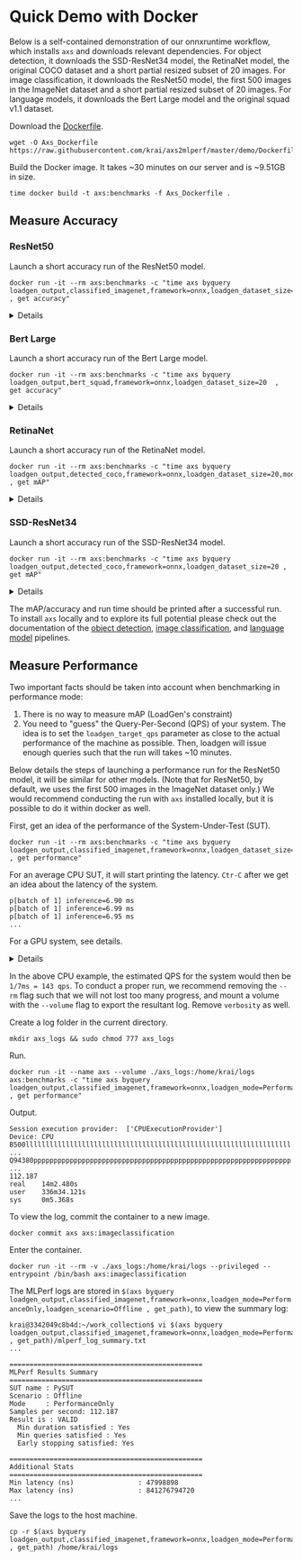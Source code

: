 # Quick Demo with Docker

Below is a self-contained demonstration of our onnxruntime workflow, which installs `axs` and downloads relevant dependencies. For object detection, it downloads the SSD-ResNet34 model, the RetinaNet model, the original COCO dataset and a short partial resized subset of 20 images. For image classification, it downloads the ResNet50 model, the first 500 images in the ImageNet dataset and a short partial resized subset of 20 images. For language models, it downloads the Bert Large model and the original squad v1.1 dataset.

Download the [Dockerfile](Dockerfile).
```
wget -O Axs_Dockerfile https://raw.githubusercontent.com/krai/axs2mlperf/master/demo/Dockerfile
```

Build the Docker image. It takes ~30 minutes on our server and is ~9.51GB in size.
```
time docker build -t axs:benchmarks -f Axs_Dockerfile .
```

## Measure Accuracy

### ResNet50
Launch a short accuracy run of the ResNet50 model.
```
docker run -it --rm axs:benchmarks -c "time axs byquery loadgen_output,classified_imagenet,framework=onnx,loadgen_dataset_size=20  , get accuracy"
```
<details>
accuracy and run time
<pre>
85.0

real    0m1.099s
user    0m5.070s
sys     0m2.685s
</pre>
</details>

### Bert Large
Launch a short accuracy run of the Bert Large model.
```
docker run -it --rm axs:benchmarks -c "time axs byquery loadgen_output,bert_squad,framework=onnx,loadgen_dataset_size=20  , get accuracy"
```
<details>
accuracy and run time
<pre>
85.0

real    0m30.967s
user    3m2.495s
sys     0m5.295s
</pre>
</details>

### RetinaNet
Launch a short accuracy run of the RetinaNet model.
```
docker run -it --rm axs:benchmarks -c "time axs byquery loadgen_output,detected_coco,framework=onnx,loadgen_dataset_size=20,model_name=retinanet_coco , get mAP"
```
<details>
mAP value and run time
<pre>
34.671

real    0m20.131s
user    2m24.876s
sys     0m3.220s
</pre>
</details>

### SSD-ResNet34
Launch a short accuracy run of the SSD-ResNet34 model.
```
docker run -it --rm axs:benchmarks -c "time axs byquery loadgen_output,detected_coco,framework=onnx,loadgen_dataset_size=20 , get mAP"
```
<details>
mAP value and run time
<pre>
22.852

real    0m26.530s
user    3m14.439s
sys     0m2.866s
</pre>
</details>

The mAP/accuracy and run time should be printed after a successful run. To install `axs` locally and to explore its full potential please check out the documentation of the [object detection](../object_detection_onnx_loadgen_py/README.md), [image classification](../image_classification_onnx_loadgen_py/README.md), and [language model](../bert_squad_onnxruntime_loadgen_py/README.md) pipelines.


## Measure Performance

Two important facts should be taken into account when benchmarking in performance mode:
1. There is no way to measure mAP (LoadGen's constraint)
2. You need to "guess" the Query-Per-Second (QPS) of your system. The idea is to set the `loadgen_target_qps` parameter as close to the actual performance of the machine as possible. Then, loadgen will issue enough queries such that the run will takes ~10 minutes.

Below details the steps of launching a performance run for the ResNet50 model, it will be similar for other models. (Note that for ResNet50, by default, we uses the first 500 images in the ImageNet dataset only.) We would recommend conducting the run with `axs` installed locally, but it is possible to do it within docker as well.

First, get an idea of the performance of the System-Under-Test (SUT).
```
docker run -it --rm axs:benchmarks -c "time axs byquery loadgen_output,classified_imagenet,framework=onnx,loadgen_dataset_size=20,loadgen_mode=PerformanceOnly,loadgen_scenario=Offline,loadgen_target_qps=1 , get performance"
```

For an average CPU SUT, it will start printing the latency. `Ctr-C` after we get an idea about the latency of the system.
```
p[batch of 1] inference=6.90 ms
p[batch of 1] inference=6.99 ms
p[batch of 1] inference=6.95 ms
...
```

For a GPU system, see details.
<details>
For a GPU system, it will probably finish the run much quicker. Assuming the use of nvidia gpu, to check the GPU is visible within the docker container:
<pre>
docker run -it --rm --privileged --gpus all axs:benchmarks -c "nvidia-smi"
</pre>
Or,
<pre>
docker run -it --rm --privileged --gpus all axs:benchmarks -c "time axs byquery shell_tool,can_gpu , run"
</pre>

To run with GPU:
<pre>
docker run -it --rm --privileged --gpus all axs:benchmarks -c "time axs byquery loadgen_output,classified_imagenet,framework=onnx,loadgen_dataset_size=20,loadgen_mode=PerformanceOnly,loadgen_scenario=Offline,loadgen_target_qps=1,verbosity=1,execution_device=gpu,cuda , get performance"
</pre>
</details>

In the above CPU example, the estimated QPS for the system would then be `1/7ms = 143 qps`. To conduct a proper run, we recommend removing the `--rm` flag such that we will not lost too many progress, and mount a volume with the `--volume` flag to export the resultant log. Remove `verbosity` as well.

Create a log folder in the current directory.
```
mkdir axs_logs && sudo chmod 777 axs_logs
```

Run.
```
docker run -it --name axs --volume ./axs_logs:/home/krai/logs axs:benchmarks -c "time axs byquery loadgen_output,classified_imagenet,framework=onnx,loadgen_mode=PerformanceOnly,loadgen_scenario=Offline,loadgen_dataset_size=500,loadgen_buffer_size=1024,verbosity=1,loadgen_target_qps=143 , get performance"
```

Output.
```
Session execution provider:  ['CPUExecutionProvider']
Device: CPU
B500llllllllllllllllllllllllllllllllllllllllllllllllllllllllllllllllll
...
Q94380pppppppppppppppppppppppppppppppppppppppppppppppppppppppppppppppp
...
112.187
real    14m2.480s
user    336m34.121s
sys     0m5.368s
```

To view the log, commit the container to a new image.
```
docker commit axs axs:imageclassification
```

Enter the container.
```
docker run -it --rm -v ./axs_logs:/home/krai/logs --privileged --entrypoint /bin/bash axs:imageclassification
```

The MLPerf logs are stored in `$(axs byquery loadgen_output,classified_imagenet,framework=onnx,loadgen_mode=PerformanceOnly,loadgen_scenario=Offline , get_path)`, to view the summary log:
```
krai@3342049c8b4d:~/work_collection$ vi $(axs byquery loadgen_output,classified_imagenet,framework=onnx,loadgen_mode=PerformanceOnly,loadgen_scenario=Offline , get_path)/mlperf_log_summary.txt
...

================================================
MLPerf Results Summary
================================================
SUT name : PySUT
Scenario : Offline
Mode     : PerformanceOnly
Samples per second: 112.187
Result is : VALID
  Min duration satisfied : Yes
  Min queries satisfied : Yes
  Early stopping satisfied: Yes

================================================
Additional Stats
================================================
Min latency (ns)                : 47998898
Max latency (ns)                : 841276794720
...
```

Save the logs to the host machine.
```
cp -r $(axs byquery loadgen_output,classified_imagenet,framework=onnx,loadgen_mode=PerformanceOnly,loadgen_scenario=Offline , get_path) /home/krai/logs
```
